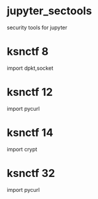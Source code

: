 # jupyter_sectools
security tools for jupyter

# ksnctf 8
import dpkt,socket


# ksnctf 12
import pycurl

# ksnctf 14
import crypt

# ksnctf 32
import pycurl

